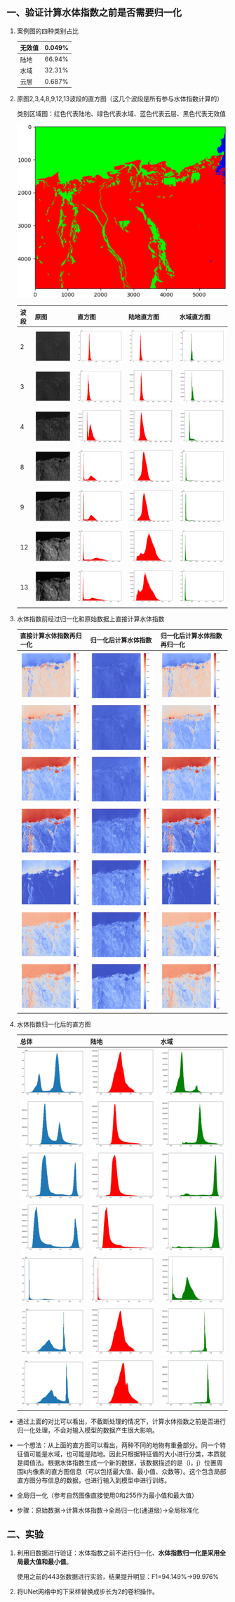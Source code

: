 ## 一、验证计算水体指数之前是否需要归一化

1. 案例图的四种类别占比

   | 无效值 | 0.049% |
   | ------ | ------ |
   | 陆地   | 66.94% |
   | 水域   | 32.31% |
   | 云层   | 0.687% |

   

2. 原图2,3,4,8,9,12,13波段的直方图（这几个波段是所有参与水体指数计算的）

   类别区域图：红色代表陆地、绿色代表水域、蓝色代表云层、黑色代表无效值

   ![image-20220517083405365](周报.assets/image-20220517083405365.png)

   | 波段 | 原图                                                         | 直方图                                                       | 陆地直方图                                                   | 水域直方图                                                   |
   | ---- | ------------------------------------------------------------ | ------------------------------------------------------------ | ------------------------------------------------------------ | ------------------------------------------------------------ |
   | 2    | ![image-20220517082138714](周报.assets/image-20220517082138714.png) | ![image-20220517084455279](周报.assets/image-20220517084455279.png) | ![image-20220517085121118](周报.assets/image-20220517085121118.png) | ![image-20220517085551361](周报.assets/image-20220517085551361.png) |
   | 3    | ![image-20220517082151703](周报.assets/image-20220517082151703.png) | ![image-20220517084533532](周报.assets/image-20220517084533532.png) | ![image-20220517085147827](周报.assets/image-20220517085147827.png) | ![image-20220517085921454](周报.assets/image-20220517085921454.png) |
   | 4    | ![image-20220517082157963](周报.assets/image-20220517082157963.png) | ![image-20220517084549642](周报.assets/image-20220517084549642.png) | ![image-20220517085350761](周报.assets/image-20220517085350761.png) | ![image-20220517085932153](周报.assets/image-20220517085932153.png) |
   | 8    | ![image-20220517082206016](周报.assets/image-20220517082206016.png) | ![image-20220517084558697](周报.assets/image-20220517084558697.png) | ![image-20220517085356130](周报.assets/image-20220517085356130.png) | ![image-20220517085944216](周报.assets/image-20220517085944216.png) |
   | 9    | ![image-20220517082220997](周报.assets/image-20220517082220997.png) | ![image-20220517084606415](周报.assets/image-20220517084606415.png) | ![image-20220517085401660](周报.assets/image-20220517085401660.png) | ![image-20220517085952033](周报.assets/image-20220517085952033.png) |
   | 12   | ![image-20220517082232162](周报.assets/image-20220517082232162.png) | ![image-20220517084619235](周报.assets/image-20220517084619235.png) | ![image-20220517085407108](周报.assets/image-20220517085407108.png) | ![image-20220517085959167](周报.assets/image-20220517085959167.png) |
   | 13   | ![image-20220517082237829](周报.assets/image-20220517082237829.png) | ![image-20220517084624513](周报.assets/image-20220517084624513.png) | ![image-20220517085411554](周报.assets/image-20220517085411554.png) | ![image-20220517090006146](周报.assets/image-20220517090006146.png) |


3. 水体指数前经过归一化和原始数据上直接计算水体指数

   | 直接计算水体指数再归一化                                     | 归一化后计算水体指数                                         | 归一化后计算水体指数再归一化                                 |
   | ------------------------------------------------------------ | ------------------------------------------------------------ | ------------------------------------------------------------ |
   | ![image-20220517150243947](周报.assets/image-20220517150243947.png) | ![image-20220517135552998](周报.assets/image-20220517135552998.png) | ![image-20220517150822935](周报.assets/image-20220517150822935.png) |
   | ![image-20220517150329137](周报.assets/image-20220517150329137.png) | ![image-20220517135600663](周报.assets/image-20220517135600663.png) | ![image-20220517150835893](周报.assets/image-20220517150835893.png) |
   | ![image-20220517150352038](周报.assets/image-20220517150352038.png) | ![image-20220517135620224](周报.assets/image-20220517135620224.png) | ![image-20220517150843237](周报.assets/image-20220517150843237.png) |
   | ![image-20220517150358562](周报.assets/image-20220517150358562.png) | ![image-20220517135625555](周报.assets/image-20220517135625555.png) | ![image-20220517150910820](周报.assets/image-20220517150910820.png) |
   | ![image-20220517150412361](周报.assets/image-20220517150412361.png) | ![image-20220517135632253](周报.assets/image-20220517135632253.png) | ![image-20220517150925610](周报.assets/image-20220517150925610.png) |
   | ![image-20220517150423297](周报.assets/image-20220517150423297.png) | ![image-20220517135644171](周报.assets/image-20220517135644171.png) | ![image-20220517150933954](周报.assets/image-20220517150933954.png) |
   | ![image-20220517151611677](周报.assets/image-20220517151611677.png) | ![image-20220517135710001](周报.assets/image-20220517135710001.png) | ![image-20220517150945385](周报.assets/image-20220517150945385.png) |

4. 水体指数归一化后的直方图

   | 总体                                                         | 陆地                                                         | 水域                                                         |
   | ------------------------------------------------------------ | ------------------------------------------------------------ | ------------------------------------------------------------ |
   | ![image-20220517153028418](周报.assets/image-20220517153028418.png) | ![image-20220517152608857](周报.assets/image-20220517152608857.png) | ![image-20220517151905758](周报.assets/image-20220517151905758.png) |
   | ![image-20220517153035209](周报.assets/image-20220517153035209.png) | ![image-20220517152649995](周报.assets/image-20220517152649995.png) | ![image-20220517151912987](周报.assets/image-20220517151912987.png) |
   | ![image-20220517153042410](周报.assets/image-20220517153042410.png) | ![image-20220517152658572](周报.assets/image-20220517152658572.png) | ![image-20220517151918725](周报.assets/image-20220517151918725.png) |
   | ![image-20220517153047929](周报.assets/image-20220517153047929.png) | ![image-20220517152704349](周报.assets/image-20220517152704349.png) | ![image-20220517151926067](周报.assets/image-20220517151926067.png) |
   | ![image-20220517153106724](周报.assets/image-20220517153106724.png) | ![image-20220517152713092](周报.assets/image-20220517152713092.png) | ![image-20220517151931757](周报.assets/image-20220517151931757.png) |
   | ![image-20220517153118161](周报.assets/image-20220517153118161.png) | ![image-20220517152722496](周报.assets/image-20220517152722496.png) | ![image-20220517151938260](周报.assets/image-20220517151938260.png) |
   | ![image-20220517153134750](周报.assets/image-20220517153134750.png) | ![image-20220517152732024](周报.assets/image-20220517152732024.png) | ![image-20220517152102005](周报.assets/image-20220517152102005.png) |

- 通过上面的对比可以看出，不截断处理的情况下，计算水体指数之前是否进行归一化处理，不会对输入模型的数据产生很大影响。

- 一个想法：从上面的直方图可以看出，两种不同的地物有重叠部分。同一个特征值可能是水域，也可能是陆地。因此只根据特征值的大小进行分类，本质就是阈值法。根据水体指数生成一个新的数据，该数据描述的是（i，j）位置周围k内像素的直方图信息（可以包括最大值、最小值、众数等）。这个包含局部直方图分布信息的数据，也进行输入到模型中进行训练。


- 全局归一化（参考自然图像直接使用0和255作为最小值和最大值）
- 步骤：原始数据->计算水体指数->全局归一化(通道级)->全局标准化

## 二、实验

1. 利用旧数据进行验证：水体指数之前不进行归一化、**水体指数归一化是采用全局最大值和最小值**。

   使用之前的443张数据进行实验，结果提升明显：F1=94.149%->99.976%

2. 将UNet网络中的下采样替换成步长为2的卷积操作。

